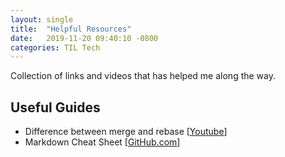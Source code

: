 ```yaml
---
layout: single
title:  "Helpful Resources"
date:   2019-11-20 09:40:10 -0800
categories: TIL Tech
---
```

Collection of links and videos that has helped me along the way.

## Useful Guides
* Difference between merge and rebase \[[Youtube](https://youtu.be/f1wnYdLEpgI)\]
* Markdown Cheat Sheet \[[GitHub.com](https://github.com/adam-p/markdown-here/wiki/Markdown-Cheatsheet)\]
